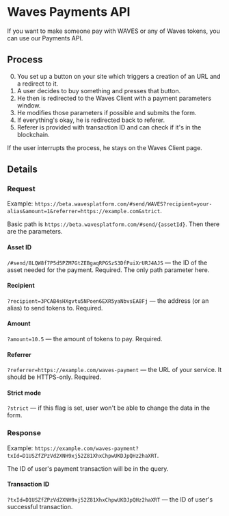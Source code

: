 # Waves Payments API

If you want to make someone pay with WAVES or any of Waves tokens, you can use our Payments API.

## Process

0. You set up a button on your site which triggers a creation of an URL and a redirect to it.
1. A user decides to buy something and presses that button.
2. He then is redirected to the Waves Client with a payment parameters window.
3. He modifies those parameters if possible and submits the form.
4. If everything's okay, he is redirected back to referer.
5. Referer is provided with transaction ID and can check if it's in the blockchain.

If the user interrupts the process, he stays on the Waves Client page.

## Details

### Request

Example: `https://beta.wavesplatform.com/#send/WAVES?recipient=your-alias&amount=1&referrer=https://example.com&strict`.

Basic path is `https://beta.wavesplatform.com/#send/{assetId}`. Then there are the parameters.

#### Asset ID

`/#send/8LQW8f7P5d5PZM7GtZEBgaqRPGSzS3DfPuiXrURJ4AJS` — the ID of the asset needed for the payment. Required. The only path parameter here.

#### Recipient

`?recipient=3PCAB4sHXgvtu5NPoen6EXR5yaNbvsEA8Fj` — the address (or an alias) to send tokens to. Required.

#### Amount

`?amount=10.5` — the amount of tokens to pay. Required.

#### Referrer

`?referrer=https://example.com/waves-payment` — the URL of your service. It should be HTTPS-only. Required.

#### Strict mode

`?strict` — if this flag is set, user won't be able to change the data in the form.

### Response

Example: `https://example.com/waves-payment?txId=D1USZfZPzVd2XNH9xj52Z81XhxChpwUKDJpQHz2haXRT`.

The ID of user's payment transaction will be in the query.

#### Transaction ID

`?txId=D1USZfZPzVd2XNH9xj52Z81XhxChpwUKDJpQHz2haXRT` — the ID of user's successful transaction.
